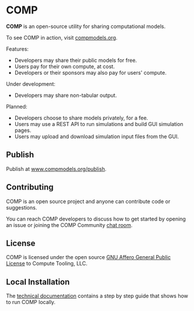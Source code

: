 # COMP

**COMP** is an open-source utility for sharing computational models.

To see COMP in action, visit [compmodels.org](https://www.compmodels.org).

Features:
- Developers may share their public models for free.
- Users pay for their own compute, at cost.
- Developers or their sponsors may also pay for users' compute.

Under development:

- Developers may share non-tabular output.

Planned:
- Developers choose to share models privately, for a fee.
- Users may use a REST API to run simulations and build GUI simulation pages.
- Users may upload and download simulation input files from the GUI.

## Publish

Publish at www.compmodels.org/publish.

## Contributing

COMP is an open source project and anyone can contribute code or suggestions.

You can reach COMP developers to discuss how to get started by opening an issue or joining the COMP Community [chat room](https://matrix.to/#/!WQWxPnwidsSToqkeLk:matrix.org).

## License

COMP is licensed under the open source [GNU Affero General Public License](/License.txt) to Compute Tooling, LLC.

## Local Installation

The [technical documentation](docs/technical/INSTALL.md) contains a step by step guide that shows how to run COMP locally.
